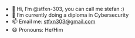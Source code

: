 - 👋 Hi, I’m @stfxn-303, you can call me stefan :)
- 🌱 I’m currently doing a diploma in Cybersecurity
- 📫 Email me: stfxn303@gmail.com
- 😄 Pronouns: He/Him

<!---
stfxn-303/stfxn-303 is a ✨ special ✨ repository because its `README.md` (this file) appears on your GitHub profile.
You can click the Preview link to take a look at your changes.
--->
